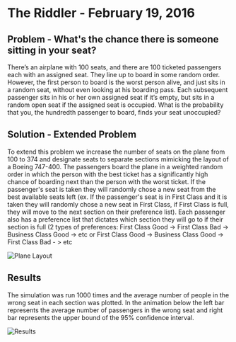 # The Riddler - February 19, 2016
## Problem - What's the chance there is someone sitting in your seat?
There’s an airplane with 100 seats, and there are 100 ticketed passengers each with an assigned seat. They line up to
board in some random order. However, the first person to board is the worst person alive, and just sits in a random
seat, without even looking at his boarding pass. Each subsequent passenger sits in his or her own assigned seat if it’s
empty, but sits in a random open seat if the assigned seat is occupied. What is the probability that you, the hundredth
passenger to board, finds your seat unoccupied?

## Solution - Extended Problem
To extend this problem we increase the number of seats on the plane from 100 to 374 and designate seats to separate
sections mimicking the layout of a Boeing 747-400.
The passengers board the plane in a weighted random order in which the person with the best ticket has a significantly
high chance of boarding next than the person with the worst ticket. If the passenger's seat is taken they will
randomly chose a new seat from the best available seats left (ex. If the passenger's seat is in First Class and it is
taken they will randomly chose a new seat in First Class, if First Class is full, they will move to the next section on
their preference list). Each passenger also has a preference list that dictates which section they will go to if their
section is full (2 types of preferences:
First Class Good -> First Class Bad -> Business Class Good -> etc
or
First Class Good -> Business Class Good  -> First Class Bad - > etc

![Plane Layout](https://github.com/rd11490/The-Riddler-Traffic/blob/master/Feb_19_16/Plane_Image.jpg)


## Results
The simulation was run 1000 times and the average number of people in the wrong seat in each section was plotted. In the
animation below the left bar represents the average number of passengers in the wrong seat and right bar represents the
upper bound of the 95% confidence interval.


![Results](https://github.com/rd11490/The-Riddler/blob/master/Feb_19_16/result.gif)